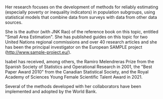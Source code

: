 Her research focuses on the development of methods for reliably estimating (especially poverty or inequality indicators) in population subgroups, using statistical models that combine data from surveys with data from other data sources.

She is the author (with JNK Rao) of the reference book on this topic, entitled "Small Area Estimation". She has published guides on this topic for two United Nations regional commissions and over 40 research articles and she has been the principal investigator on the European SAMPLE project (http://www.sample-project.eu/).

Isabel has received, among others, the Ramiro Melendreras Prize from the Spanish Society of Statistics and Operational Research in 2001, the "Best Paper Award 2010" from the Canadian Statistical Society, and the Royal Academy of Sciences Young Female Scientific Talent Award in 2021.

Several of the methods developed with her collaborators have been implemented and adopted by the World Bank.